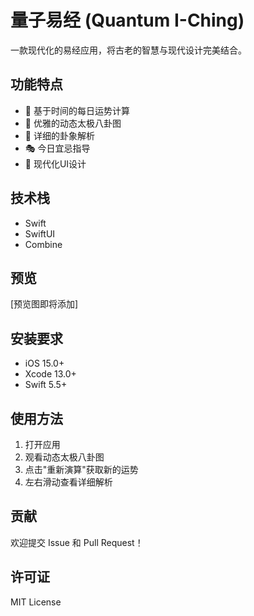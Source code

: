 # 量子易经 (Quantum I-Ching)

一款现代化的易经应用，将古老的智慧与现代设计完美结合。

## 功能特点

- 🎯 基于时间的每日运势计算
- 🎨 优雅的动态太极八卦图
- 📝 详细的卦象解析
- 🎭 今日宜忌指导
- 🌈 现代化UI设计

## 技术栈

- Swift
- SwiftUI
- Combine

## 预览

[预览图即将添加]

## 安装要求

- iOS 15.0+
- Xcode 13.0+
- Swift 5.5+

## 使用方法

1. 打开应用
2. 观看动态太极八卦图
3. 点击"重新演算"获取新的运势
4. 左右滑动查看详细解析

## 贡献

欢迎提交 Issue 和 Pull Request！

## 许可证

MIT License
